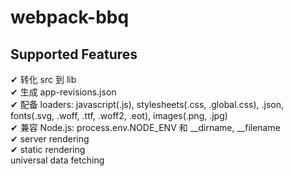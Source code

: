 # webpack-bbq

## Supported Features

✔︎ 转化 src 到 lib  
✔︎ 生成 app-revisions.json  
✔︎ 配备 loaders: javascript(.js), stylesheets(.css, .global.css), .json, fonts(.svg, .woff, .ttf, .woff2, .eot), images(.png, .jpg)  
✔︎ 兼容 Node.js: process.env.NODE_ENV 和 \_\_dirname, \_\_filename  
✔︎ server rendering  
✔︎ static rendering  
  universal data fetching  
